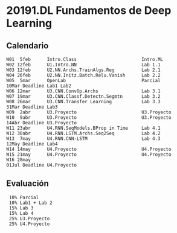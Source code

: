 # 20191.DL Fundamentos de Deep Learning

## Calendario

    W01  5feb      Intro.Class                        Intro.ML   
    W02 12feb      U1.Intro.NN                        Lab 1.1
    W03 12feb      U2.NN.Archs.TrainAlgs.Reg          Lab 2.1
    W04 26feb      U2.NN.Initz.Batch.Relu.Vanish      Lab 2.2
    W05  5mar      OpenLab                            Parcial         10Mar Deadline Lab1 Lab2
    W06 12mar      U3.CNN.ConvOp.Archs                Lab 3.1
    W07 19mar      U3.CNN.Classf.Detectn.Segmtn       Lab 3.2
    W08 26mar      U3.CNN.Transfer Learning           Lab 3.3         31Mar Deadline Lab3
    W09  2abr      U3.Proyecto                        U3.Proyecto
    W10  9abr      U3.Proyecto                        U3.Proyecto     14Abr Deadline U3.Proyecto
    W11 23abr      U4.RNN.SeqModels.BProp in Time     Lab 4.1
    W12 30abr      U4.RNN.LSTM.Archs.Seq2Seq          Lab 4.2
    W13  7may      U4.RNN.CNN-LSTM                    Lab 4.3         12May Deadline Lab4
    W14 14may      U4.Proyecto                        U4.Proyecto
    W15 21may      U4.Proyecto                        U4.Proyecto
    W16 28may                                                         01Jul Deadline U4.Proyecto
    
 ## Evaluación
 
     10% Parcial
     10% Lab1 + Lab 2
     15% Lab 3
     15% Lab 4
     25% U3.Proyecto
     25% U4.Proyecto
